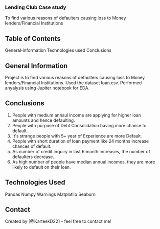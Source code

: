 ### Lending Club Case study
To find various reasons of defaulters causing loss to Money lenders/Financial Institutions


## Table of Contents
General-information
Technologies used
Conclusions


## General Information
Project is to find various reasons of defaulters causing loss to Money lendors/Financial Institutions.
Used the dataset loan.csv.
Performed anyalysis using Jupiter notebook for EDA.


## Conclusions
1. People with medium annaul income are applying for higher loan amounts and hence defaulting.
2. People with purpose of Debt Consolidation having more chance to default.
3. It's strange people with 5+ year of Experience are more Default.
4. People with short duration of loan payment like 24 months increase chances of default.
5. As number of credit inquiry in last 6 month increases, the number of defaulters decrease.
6. As high number of people have median annual incomes, they are more likely to default on their loan.

## Technologies Used
Pandas
Numpy
Warnings
Matplotlib
Seaborn




## Contact
Created by [@KarteekD22] - feel free to contact me!

